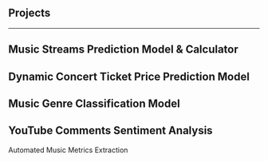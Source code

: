 ## Projects
-----
Music Streams Prediction Model & Calculator
-----
Dynamic Concert Ticket Price Prediction Model
-----
Music Genre Classification Model
-----
YouTube Comments Sentiment Analysis
-----
Automated Music Metrics Extraction 
